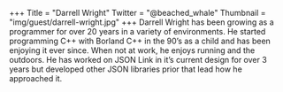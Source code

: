 +++
Title = "Darrell Wright"
Twitter = "@beached_whale"
Thumbnail = "img/guest/darrell-wright.jpg"
+++
Darrell Wright has been growing as a programmer for over 20 years in a variety of environments.  He started programming C++ with Borland C++ in the 90’s as a child and has been enjoying it ever since.  When not at work, he enjoys running and the outdoors.  He has worked on JSON Link in it’s current design for over 3 years but developed other JSON libraries prior that lead how he approached it.